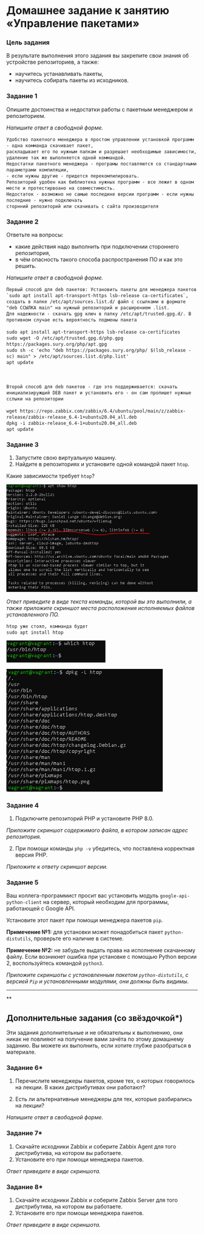 # Домашнее задание к занятию «Управление пакетами»

### Цель задания

В результате выполнения этого задания вы закрепите свои знания об устройстве репозиториев, а также:
* научитесь устанавливать пакеты,
* научитесь собирать пакеты из исходников.



### Задание 1

Опишите достоинства и недостатки работы с пакетным менеджером и репозиторием.

*Напишите ответ в свободной форме.*

    Удобство пакетного менеджера в простом управлении установкой программ - одна комманда скачивает пакет, 
    раскладывает его по нужным папкам и разрешает необходимые зависимости, удаление так же выполняется одной коммандой.
    Недостатки пакетного менеджера - програмы поставляются со стандартными параметрами компиляции,
    - еcли нужны другие - придется перекомпилировать.
    Репозиторий удобен как библиотека нужных программ - все лежит в одном месте и протестирвоано на совместимость.
    Недостаток - возможно не самые последине версии программ - если нужны последние - нужно подключать 
    сторнний репозиторий или скачивать с сайта производителя


### Задание 2

Ответьте на вопросы:
* какие действия надо выполнить при подключении стороннего репозитория,
* в чём опасность такого способа распространения ПО и как это решить.

*Напишите ответ в свободной форме.*

    Первый способ для deb пакетов: Установить пакеты для менеджера пакетов `sudo apt install apt-transport-https lsb-release ca-certificates`, 
    создать в папке /etc/apt/sources.list.d/ файл с ссылками в формате "deb ССЫЛКА main" на нужный репозиторий и расширением .list. 
    Для надежности - скачать gpg ключ в папку /etc/apt/trusted.gpg.d/. В противном случае есть вероятность подмены пакета
    
    sudo apt install apt-transport-https lsb-release ca-certificates
    sudo wget -O /etc/apt/trusted.gpg.d/php.gpg https://packages.sury.org/php/apt.gpg
    sudo sh -c 'echo "deb https://packages.sury.org/php/ $(lsb_release -sc) main" > /etc/apt/sources.list.d/php.list'
    apt update
    
    
    
    Второй способ для deb пакетов - где это поддерживается: скачать инициализиружщий DEB пакет и установить его - он сам пропишет нужные сслыки на репозитории
    
    wget https://repo.zabbix.com/zabbix/6.4/ubuntu/pool/main/z/zabbix-release/zabbix-release_6.4-1+ubuntu20.04_all.deb
    dpkg -i zabbix-release_6.4-1+ubuntu20.04_all.deb
    apt update
    
    


### Задание 3

1. Запустите свою виртуальную машину.
2. Найдите в репозиториях и установите одной командой пакет `htop`.

Какие зависимости требует `htop`?

![hpot dep](https://github.com/vakhtanov/netology_devops_zero_DZ/blob/main/slinc/DZ2/htop1.PNG)

*Ответ приведите в виде текста команды, которой вы это выполнили, а также приложите скриншот места расположения исполняемых файлов установленного ПО.*

    htop уже стоял, комманда будет 
    sudo apt install htop
    
 ![hpot path](https://github.com/vakhtanov/netology_devops_zero_DZ/blob/main/slinc/DZ2/htop2.PNG)
    
 ![hpot files](https://github.com/vakhtanov/netology_devops_zero_DZ/blob/main/slinc/DZ2/htop3.PNG)

### Задание 4

1. Подключите репозиторий PHP и установите PHP 8.0.

*Приложите скриншот содержимого файла, в котором записан адрес репозитория.*

2. При помощи команды `php -v` убедитесь, что поставлена корректная версия PHP.

*Приложите к ответу скриншот версии.*


### Задание 5

Ваш коллега-программист просит вас установить модуль `google-api-python-client` на сервер, который необходим для программы, работающей с Google API.

Установите этот пакет при помощи менеджера пакетов `pip`.

**Примечение №1:** для установки может понадобиться пакет `python-distutils`, проверьте его наличие в системе.

**Примечение №2:** не забудьте выдать права на исполнение скачанному файлу. Если возникнет ошибка при установке с помощью Python версии 2, воспользуйтесь командой `python3`.

*Приложите скриншоты  с установленным пакетом `python-distutils`, с версией `Pip` и установленными модулями, они должны быть видимы.*

---

**

## Дополнительные задания (со звёздочкой*)
Эти задания дополнительные и не обязательны к выполнению, они никак не повлияют на получение вами зачёта по этому домашнему заданию. Вы можете их выполнить, если хотите глубже разобраться в материале.

### Задание 6*

1. Перечислите менеджеры пакетов, кроме тех, о которых говорилось на лекции.
В каких дистрибутивах они работают?

2. Есть ли альтернативные менеджеры для тех, которые разбирались на лекции?

*Напишите ответ в свободной форме.*


### Задание 7*

1. Скачайте исходники Zabbix и соберите Zabbix Agent для того дистрибутива, на котором вы работаете.
2. Установите его при помощи менеджера пакетов.

*Ответ приведите в виде скриншота.*

### Задание 8*

1. Скачайте исходники Zabbix и соберите Zabbix Server для того дистрибутива, на котором вы работаете.
2. Установите его при помощи менеджера пакетов.

*Ответ приведите в виде скриншота.*

